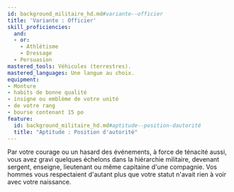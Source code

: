 ```yaml
---
id: background_militaire_hd.md#variante--officier
title: 'Variante : Officier'
skill_proficiencies:
  and:
  - or:
    - Athlétisme
    - Dressage
  - Persuasion
mastered_tools: Véhicules (terrestres).
mastered_languages: Une langue au choix.
equipment:
- Monture
- habits de bonne qualité
- insigne ou emblème de votre unité
- de votre rang
- bourse contenant 15 po
feature:
  id: background_militaire_hd.md#aptitude--position-dautorité
  title: "Aptitude : Position d'autorité"
---
```


Par votre courage ou un hasard des événements, à force de ténacité aussi, vous avez gravi quelques échelons dans la hiérarchie militaire, devenant sergent, enseigne, lieutenant ou même capitaine d'une compagnie. Vos hommes vous respectaient d'autant plus que votre statut n'avait rien à voir avec votre naissance.

